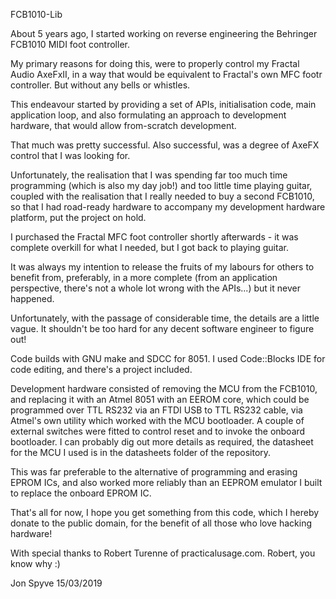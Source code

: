 FCB1010-Lib

About 5 years ago, I started working on reverse engineering the Behringer FCB1010 MIDI foot controller.

My primary reasons for doing this, were to properly control my Fractal Audio AxeFxII, in a way that would be equivalent to Fractal's own MFC footr controller. But without any bells or whistles.

This endeavour started by providing a set of APIs, initialisation code, main application loop, and also formulating an approach to development hardware, that would allow from-scratch development.

That much was pretty successful. Also successful, was a degree of AxeFX control that I was looking for.

Unfortunately, the realisation that I was spending far too much time programming (which is also my day job!) and too little time playing guitar, coupled with the realisation that I really needed to buy a second FCB1010, so that I had road-ready hardware to accompany my development hardware platform, put the project on hold.

I purchased the Fractal MFC foot controller shortly afterwards - it was complete overkill for what I needed, but I got back to playing guitar.

It was always my intention to release the fruits of my labours for others to benefit from, preferably, in a more complete (from an application perspective, there's not a whole lot wrong with the APIs...) but it never happened.

Unfortunately, with the passage of considerable time, the details are a little vague. It shouldn't be too hard for any decent software engineer to figure out!

Code builds with GNU make and SDCC for 8051. I used Code::Blocks IDE for code editing, and there's a project included.

Development hardware consisted of removing the MCU from the FCB1010, and replacing it with an Atmel 8051 with an EEROM core, which could be programmed over TTL RS232 via an FTDI USB to TTL RS232 cable, via Atmel's own utility which worked with the MCU bootloader. A couple of external switches were fitted to control reset and to invoke the onboard bootloader. I can probably dig out more details as required, the datasheet for the MCU I used is in the datasheets folder of the repository.

This was far preferable to the alternative of programming and erasing EPROM ICs, and also worked more reliably than an EEPROM emulator I built to replace the onboard EPROM IC.

That's all for now, I hope you get something from this code, which I hereby donate to the public domain, for the benefit of all those who love hacking hardware!

With special thanks to Robert Turenne of practicalusage.com. Robert, you know why :)

Jon Spyve 15/03/2019

